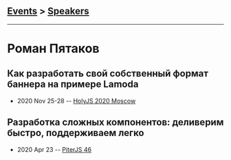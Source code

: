 ## [Events](../README.md) > [Speakers](../speakers.md)
---

# Роман Пятаков

## Как разработать свой собственный формат баннера на примере Lamoda
- 2020 Nov 25-28 -- [HolyJS 2020 Moscow](https://youtu.be/iRIVmUppY0g)    
## Разработка сложных компонентов: деливерим быстро, поддерживаем легко
- 2020 Apr 23 -- [PiterJS 46](https://youtu.be/FMNLN5YIE_M?t=891)    
